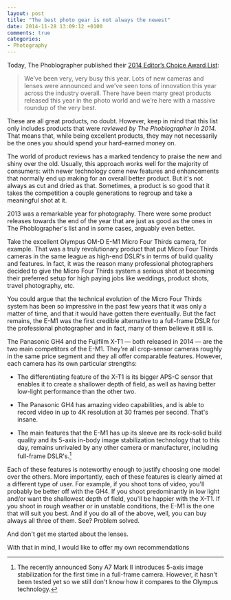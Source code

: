 ```yaml
---
layout: post
title: "The best photo gear is not always the newest"
date: 2014-11-28 13:09:12 +0100
comments: true
categories: 
- Photography
---
```


Today, The Phoblographer published their [2014 Editor’s Choice Award List](http://www.thephoblographer.com/2014/11/28/phoblographers-2014-editors-choice-award-list/):

> We’ve been very, very busy this year. Lots of new cameras and lenses were announced and we’ve seen tons of innovation this year across the industry overall. There have been many great products released this year in the photo world and we’re here with a massive roundup of the very best.

These are all great products, no doubt. However, keep in mind that this list only includes products that were _reviewed by The Phoblographer in 2014._ That means that, while being excellent products, they may not necessarily be the ones you should spend your hard-earned money on. 

The world of product reviews has a marked tendency to praise the new and shiny over the old. Usually, this approach works well for the majority of consumers: with newer technology come new features and enhancements that normally end up making for an overall better product. But it's not always as cut and dried as that. Sometimes, a product is so good that it takes the competition a couple generations to regroup and take a meaningful shot at it.

2013 was a remarkable year for photography. There were some product releases towards the end of the year that are just as good as the ones in The Phoblographer's list and in some cases, arguably even better. 

Take the excellent Olympus OM-D E-M1 Micro Four Thirds camera, for example. That was a truly revolutionary product that put Micro Four Thirds cameras in the same league as high-end DSLR's in terms of build quality and features. In fact, it was the reason many professional photographers decided to give the Micro Four Thirds system a serious shot at becoming their preferred setup for high paying jobs like weddings, product shots, travel photography, etc.

You could argue that the technical evolution of the Micro Four Thirds system has been so impressive in the past few years that it was only a matter of time, and that it would have gotten there eventually. But the fact remains, the E-M1 was the first credible alternative to a full-frame DSLR for the professional photographer and in fact, many of them believe it still is.

The Panasonic GH4 and the Fujifilm X-T1 — both released in 2014 — are the two main competitors of the E-M1. They're all crop-sensor cameras roughly in the same price segment and they all offer comparable features. However, each camera has its own particular strengths:

* The differentiating feature of the X-T1 is its bigger APS-C sensor that enables it to create a shallower depth of field, as well as having better low-light performance than the other two.

* The Panasonic GH4 has amazing video capabilities, and is able to record video in up to 4K resolution at 30 frames per second. That's insane.

* The main features that the E-M1 has up its sleeve are its rock-solid build quality and its 5-axis in-body image stabilization technology that to this day, remains unrivaled by any other camera or manufacturer, including full-frame DSLR's.[^camera1]

[^camera1]: The recently announced Sony A7 Mark II introduces 5-axis image stabilization for the first time in a full-frame camera. However, it hasn't been tested yet so we still don't know how it compares to the Olympus technology.

Each of these features is noteworthy enough to justify choosing one model over the others. More importantly, each of these features is clearly aimed at a different type of user. For example, if you shoot tons of video, you'll probably be better off with the GH4. If you shoot predominantly in low light and/or want the shallowest depth of field, you'll be happier with the X-T1. If you shoot in rough weather or in unstable conditions, the E-M1 is the one that will suit you best. And if you do all of the above, well, you can buy always all three of them. See? Problem solved.

And don't get me started about the lenses.



With that in mind, I would like to offer my own recommendations
